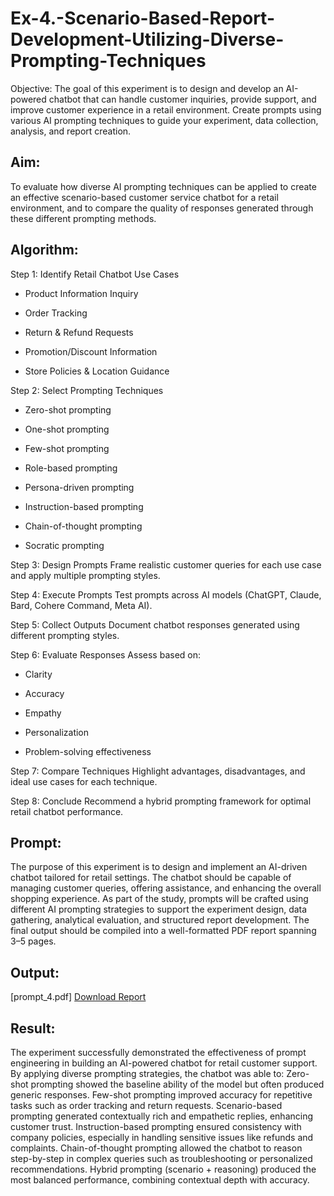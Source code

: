 # Ex-4.-Scenario-Based-Report-Development-Utilizing-Diverse-Prompting-Techniques
Objective: The goal of this experiment is to design and develop an AI-powered chatbot that can handle customer inquiries, provide support, and improve customer experience in a retail environment. Create prompts using various AI prompting techniques to guide your experiment, data collection, analysis, and report creation.
## Aim: 
To evaluate how diverse AI prompting techniques can be applied to create an effective scenario-based customer service chatbot for a retail environment, and to compare the quality of responses generated through these different prompting methods.
## Algorithm: 
Step 1: Identify Retail Chatbot Use Cases

 - Product Information Inquiry

 - Order Tracking

 - Return & Refund Requests

 - Promotion/Discount Information

 - Store Policies & Location Guidance

Step 2: Select Prompting Techniques

 - Zero-shot prompting

 - One-shot prompting

 - Few-shot prompting

 - Role-based prompting

 - Persona-driven prompting

 - Instruction-based prompting

 - Chain-of-thought prompting

 - Socratic prompting

Step 3: Design Prompts
Frame realistic customer queries for each use case and apply multiple prompting styles.

Step 4: Execute Prompts
Test prompts across AI models (ChatGPT, Claude, Bard, Cohere Command, Meta AI).

Step 5: Collect Outputs
Document chatbot responses generated using different prompting styles.

Step 6: Evaluate Responses
Assess based on:
 - Clarity

 - Accuracy

 - Empathy

 - Personalization

 - Problem-solving effectiveness

Step 7: Compare Techniques
Highlight advantages, disadvantages, and ideal use cases for each technique.

Step 8: Conclude
Recommend a hybrid prompting framework for optimal retail chatbot performance.
## Prompt:
The purpose of this experiment is to design and implement an AI-driven chatbot tailored for retail settings. The chatbot should be capable of managing customer queries, offering assistance, and enhancing the overall shopping experience. As part of the study, prompts will be crafted using different AI prompting strategies to support the experiment design, data gathering, analytical evaluation, and structured report development. The final output should be compiled into a well-formatted PDF report spanning 3–5 pages.
## Output:
[prompt_4.pdf] [Download Report](./AI_Chatbot_Prompting_Experiment.pdf)
## Result:
The experiment successfully demonstrated the effectiveness of prompt engineering in building an AI-powered chatbot for retail customer support. By applying diverse prompting strategies, the chatbot was able to:
Zero-shot prompting showed the baseline ability of the model but often produced generic responses.
Few-shot prompting improved accuracy for repetitive tasks such as order tracking and return requests.
Scenario-based prompting generated contextually rich and empathetic replies, enhancing customer trust.
Instruction-based prompting ensured consistency with company policies, especially in handling sensitive issues like refunds and complaints.
Chain-of-thought prompting allowed the chatbot to reason step-by-step in complex queries such as troubleshooting or personalized recommendations.
Hybrid prompting (scenario + reasoning) produced the most balanced performance, combining contextual depth with accuracy.
